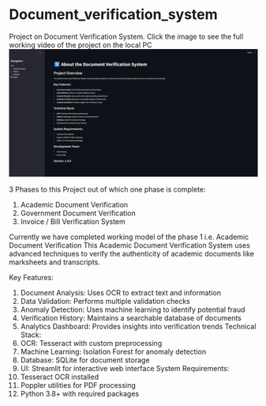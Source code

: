 # Document_verification_system
Project on Document Verification System. Click the image to see the full working video of the project on the local PC 
[![Watch Demo](./project-demo-banner.png)](https://vimeo.com/1091414859)

3 Phases to this Project out of which one phase is complete:
  1. Academic Document Verification
  2. Government Document Verification
  3. Invoice / Bill Verification System


Currently we have completed working model of the phase 1 i.e. Academic Document Verification 
This Academic Document Verification System uses advanced techniques to verify the authenticity of academic documents like marksheets and transcripts.

Key Features:
  1. Document Analysis: Uses OCR to extract text and information
  2. Data Validation: Performs multiple validation checks
  3. Anomaly Detection: Uses machine learning to identify potential fraud
  4. Verification History: Maintains a searchable database of documents
  5. Analytics Dashboard: Provides insights into verification trends
Technical Stack:
  1. OCR: Tesseract with custom preprocessing
  2. Machine Learning: Isolation Forest for anomaly detection
  3. Database: SQLite for document storage
  4. UI: Streamlit for interactive web interface
System Requirements:
  1. Tesseract OCR installed
  2. Poppler utilities for PDF processing
  3. Python 3.8+ with required packages
